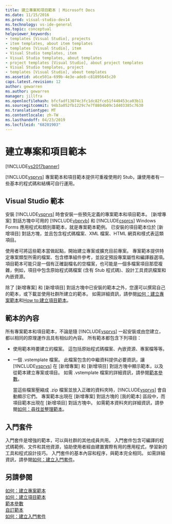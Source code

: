 ```yaml
---
title: 建立專案和項目範本 | Microsoft Docs
ms.date: 11/15/2016
ms.prod: visual-studio-dev14
ms.technology: vs-ide-general
ms.topic: conceptual
helpviewer_keywords:
- templates [Visual Studio], projects
- item templates, about item templates
- templates [Visual Studio], item
- Visual Studio templates, item
- Visual Studio templates, about templates
- project templates [Visual Studio], about project templates
- Visual Studio templates, project
- templates [Visual Studio], about templates
ms.assetid: a6ce501a-699b-4e3e-ade8-c81895645c20
caps.latest.revision: 12
author: gewarren
ms.author: gewarren
manager: jillfra
ms.openlocfilehash: bfcfadf13074c3fc1dc82fce51f449453ca03b11
ms.sourcegitcommit: 94b3a052fb1229c7e7f8804b09c1d403385c7630
ms.translationtype: MT
ms.contentlocale: zh-TW
ms.lasthandoff: 04/23/2019
ms.locfileid: "68201903"
---
```

# <a name="creating-project-and-item-templates"></a>建立專案和項目範本
[!INCLUDE[vs2017banner](../includes/vs2017banner.md)]

[!INCLUDE[vsprvs](../includes/vsprvs-md.md)] 專案範本和項目範本提供可重複使用的 Stub，讓使用者有一些基本的程式碼和結構可自行運用。  
  
## <a name="visual-studio-templates"></a>Visual Studio 範本  
 安裝 [!INCLUDE[vsprvs](../includes/vsprvs-md.md)] 時會安裝一些預先定義的專案範本和項目範本。 [新增專案]  對話方塊中可用的 [!INCLUDE[vbprvb](../includes/vbprvb-md.md)] 和 [!INCLUDE[csprcs](../includes/csprcs-md.md)] Windows Forms 應用程式和類別庫範本，就是專案範本範例。 已安裝的項目範本位於 [新增項目]  對話方塊，並且包含程式碼檔案、XML 檔案、HTML 網頁和樣式表這類項目。  
  
 使用者可將這些範本當做起點，開始建立專案或擴充目前專案。 專案範本提供特定專案類型所需的檔案、包含標準組件參考，並設定預設專案屬性和編譯器選項。 項目範本可能只是一個有正確副檔名的空檔案，也可能是一個多檔案項目那麼複雜，例如，項目中包含原始程式碼檔案 (含有 Stub 程式碼)、設計工具資訊檔案和內嵌資源。  
  
 除了 [新增專案]  和 [新增項目]  對話方塊中已安裝的範本之外，您還可以撰寫自己的範本，或下載並使用社群所建立的範本。 如需詳細資訊，請參閱[如何：建立專案範本](../ide/how-to-create-project-templates.md)和[How to:建立項目範本](../ide/how-to-create-item-templates.md)。  
  
## <a name="contents-of-a-template"></a>範本的內容  
 所有專案範本和項目範本，不論是隨 [!INCLUDE[vsprvs](../includes/vsprvs-md.md)] 一起安裝或由您建立，都以相同的原理運作且具有相似的內容。 所有範本都包含下列項目：  
  
- 使用範本時要建立的檔案。 這包括原始程式碼檔案、內嵌資源、專案檔等等。  
  
- 一個 .vstemplate 檔案。 此檔案包含的中繼資料提供必要資訊，讓 [!INCLUDE[vsprvs](../includes/vsprvs-md.md)] 在 [新增專案]  和 [新增項目]  對話方塊中顯示範本，以及從範本建立專案或項目。 如需 .vstemplate 檔案的詳細資訊，請參閱[範本參數](../ide/template-parameters.md)。  
  
  當這些檔案壓縮成 .zip 檔案並放入正確的資料夾時，[!INCLUDE[vsprvs](../includes/vsprvs-md.md)] 會自動顯示它們。 專案範本出現在 [新增專案]  對話方塊的 [我的範本]  區段中，而項目範本出現在 [新增項目]  對話方塊中。 如需範本資料夾的詳細資訊，請參閱[如何：尋找並整理範本](../ide/how-to-locate-and-organize-project-and-item-templates.md)。  
  
## <a name="starter-kits"></a>入門套件  
 入門套件是增強的範本，可以與社群的其他成員共用。 入門套件包含可編譯的程式碼範例、文件和其他資源，協助使用者經由建置實際有用的應用程式，學習新的工具和程式設計技巧。 入門套件的基本內容和程序，與範本完全相同。 如需詳細資訊，請參閱[如何：建立入門套件](../ide/how-to-create-starter-kits.md)。  
  
## <a name="see-also"></a>另請參閱  
 [如何：建立專案範本](../ide/how-to-create-project-templates.md)   
 [如何：建立項目範本](../ide/how-to-create-item-templates.md)   
 [範本參數](../ide/template-parameters.md)   
 [自訂範本](../ide/customizing-project-and-item-templates.md)   
 [如何：建立入門套件](../ide/how-to-create-starter-kits.md)
